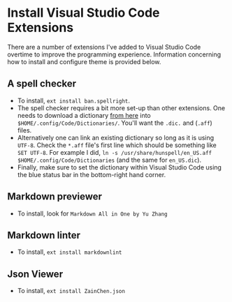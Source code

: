 # Install Visual Studio Code Extensions

There are a number of extensions I've added to Visual Studio Code overtime to improve the programming experience. Information concerning how to install and configure theme is provided below.

## A spell checker

* To install, `ext install ban.spellright`.
* The spell checker requires a bit more set-up than other extensions. One needs to download a dictionary [from here](https://github.com/titoBouzout/Dictionaries) into `$HOME/.config/Code/Dictionaries/`. You'll want the `.dic.` and (`.aff`) files.
* Alternatively one can link an existing dictionary so long as it is using `UTF-8`. Check the `*.aff` file's first line which should be something like `SET UTF-8`. For example I did, `ln -s /usr/share/hunspell/en_US.aff $HOME/.config/Code/Dictionaries` (and the same for `en_US.dic`).
* Finally, make sure to set the dictionary within Visual Studio Code using the blue status bar in the bottom-right hand corner.

## Markdown previewer

* To install, look for `Markdown All in One by Yu Zhang`

## Markdown linter

* To install, `ext install markdownlint`

## Json Viewer

* To install, `ext install ZainChen.json`
